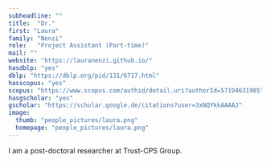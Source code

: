 ```yaml
---
subheadline: ""
title:  "Dr."
first: "Laura"
family: "Nenzi"
role:   "Project Assistant (Part-time)"
mail: ""
website: "https://lauranenzi.github.io/"
hasdblp: "yes"
dblp: "https://dblp.org/pid/131/6717.html"
hasscopus: "yes"
scopus: "https://www.scopus.com/authid/detail.uri?authorId=57194631985"
hasgscholar: "yes"
gscholar: "https://scholar.google.de/citations?user=3xNQYkkAAAAJ"
image:
  thumb: "people_pictures/laura.png"
  homepage: "people_pictures/laura.png"
---
```


<!--more-->

I am a post-doctoral researcher at Trust-CPS Group.
